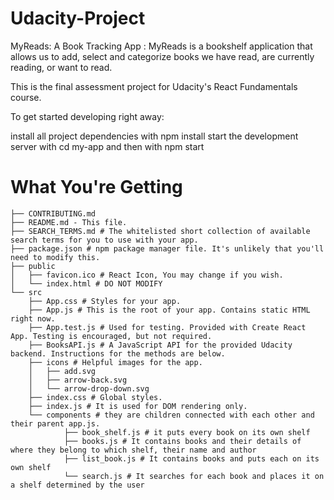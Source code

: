 # Udacity-Project
MyReads: A Book Tracking App : MyReads is a bookshelf application that allows us to add, 
select and categorize books we have read, are currently reading, or want to read.

This is the final assessment project for Udacity's React Fundamentals course.

To get started developing right away:

install all project dependencies with npm install
start the development server with cd my-app
and then with npm start

# What You're Getting
```
├── CONTRIBUTING.md
├── README.md - This file.
├── SEARCH_TERMS.md # The whitelisted short collection of available search terms for you to use with your app.
├── package.json # npm package manager file. It's unlikely that you'll need to modify this.
├── public
│   ├── favicon.ico # React Icon, You may change if you wish.
│   └── index.html # DO NOT MODIFY
└── src
    ├── App.css # Styles for your app. 
    ├── App.js # This is the root of your app. Contains static HTML right now.
    ├── App.test.js # Used for testing. Provided with Create React App. Testing is encouraged, but not required.
    ├── BooksAPI.js # A JavaScript API for the provided Udacity backend. Instructions for the methods are below.
    ├── icons # Helpful images for the app.
    │   ├── add.svg
    │   ├── arrow-back.svg
    │   └── arrow-drop-down.svg
    ├── index.css # Global styles.
    ├── index.js # It is used for DOM rendering only.
    └── components # they are children connected with each other and their parent app.js.
            ├── book_shelf.js # it puts every book on its own shelf
            ├── books.js # It contains books and their details of where they belong to which shelf, their name and author
            ├── list_book.js # It contains books and puts each on its own shelf
            └── search.js # It searches for each book and places it on a shelf determined by the user
```


